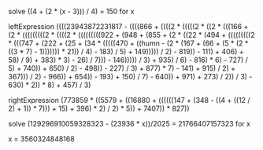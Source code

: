 solve ((4 + (2 * (x - 3))) / 4) = 150 for x

leftExpression
((((23943872231817 - ((((866 + ((((2 * (((((2 * ((2 * (((166 + (2 * (((((((((2 * ((((2 * (((((((((922 + (948 + (855 + (2 * ((22 * (494 + (((((((((2 * (((747 + (222 + (25 + (34 * (((((470 + ((humn - (2 * (167 + (66 + (5 * (2 * ((3 * 7) - 1))))))) * 21)) / 4) - 183) / 5) + 149))))) / 2) - 819)) - 111) + 406) + 58) / 9) + 383) * 3) - 26) / 7))) - 146))))) / 3) + 935) / 6) - 816) * 6) - 727) / 5) + 740)) + 650) / 2) - 498)) - 227) / 3) + 877) * 7) - 141) + 915) / 2) + 367))) / 2) - 966)) + 654)) - 193) + 150) / 7) - 640)) + 971) + 273) / 2)) / 3) - 630) * 2)) * 8) + 457) / 3)

rightExpression
(773859 * ((5579 + ((16880 + ((((((147 + (348 - ((4 + ((12 / 2) + 1)) * 7))) + 15) + 396) * 2) / 2) * 5)) + 7407)) * 827))


solve (129296910059328323 - (23936 * x))/2025 = 21766407157323 for x

x = 3560324848168